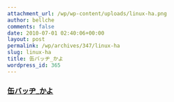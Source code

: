 ```yaml
---
attachment_url: /wp/wp-content/uploads/linux-ha.png
author: bellche
comments: false
date: 2010-07-01 02:40:06+00:00
layout: post
permalink: /wp/archives/347/linux-ha
slug: linux-ha
title: 缶バッヂ_かよ
wordpress_id: 365
---
```


### [缶バッヂ_かよ](/assets/images/wp-content/linux-ha.png)
